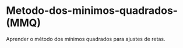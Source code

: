 # Metodo-dos-minimos-quadrados-(MMQ)
Aprender o método dos mínimos quadrados para ajustes de retas.
